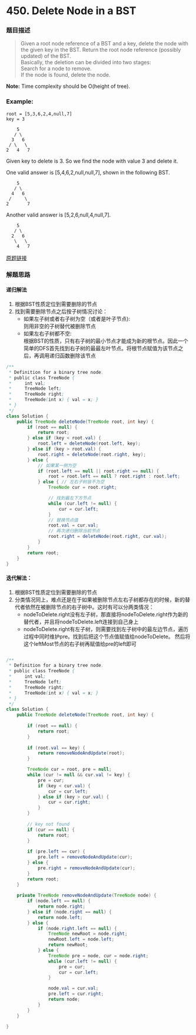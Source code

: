# 450. Delete Node in a BST

### 题目描述
> Given a root node reference of a BST and a key, delete the node with the given key in the BST. Return the root node reference (possibly updated) of the BST.
<br>Basically, the deletion can be divided into two stages:
<br>Search for a node to remove.
<br>If the node is found, delete the node.

**Note:** Time complexity should be O(height of tree).

### Example:

    root = [5,3,6,2,4,null,7]
    key = 3

        5
       / \
      3   6
     / \   \
    2   4   7

Given key to delete is 3. So we find the node with value 3 and delete it.

One valid answer is [5,4,6,2,null,null,7], shown in the following BST.

        5
       / \
      4   6
     /     \
    2       7

Another valid answer is [5,2,6,null,4,null,7].

        5
       / \
      2   6
       \   \
        4   7


[原题链接](https://leetcode.com/problems/delete-node-in-a-bst/)

### 解题思路
#### 递归解法
1. 根据BST性质定位到需要删除的节点
2. 找到需要删除节点之后按子树情况讨论：
    -  如果左子树或者右子树为空（或者是叶子节点):
        <br>则用非空的子树替代被删除节点
    - 如果左右子树都不空:
        <br>根据BST的性质，只有右子树的最小节点才能成为新的根节点。因此一个简单的DFS首先找到右子树的最最左叶节点。将根节点赋值为该节点之后，再调用递归函数删除该节点

```java
/**
 * Definition for a binary tree node.
 * public class TreeNode {
 *     int val;
 *     TreeNode left;
 *     TreeNode right;
 *     TreeNode(int x) { val = x; }
 * }
 */
class Solution {
    public TreeNode deleteNode(TreeNode root, int key) {
        if (root == null) {
            return root;
        } else if (key < root.val) {
            root.left = deleteNode(root.left, key);
        } else if (key > root.val) {
            root.right = deleteNode(root.right, key);
        } else {
            // 如果某一侧为空
            if (root.left == null || root.right == null) {
                root = root.left == null ? root.right : root.left;
            } else { // 左右子树皆不为空
                TreeNode cur = root.right;

                // 找到最左下方节点
                while (cur.left != null) {
                    cur = cur.left;
                }
                // 替换节点值
                root.val = cur.val;
                // 再次递归删除当前节点
                root.right = deleteNode(root.right, cur.val);
            }
        }
        return root;
    }
}
```


#### 迭代解法：
1. 根据BST性质定位到需要删除的节点
2. 分类情况同上，难点还是在于如果被删除节点左右子树都存在的时候，新的替代者依然在被删除节点的右子树中。这时有可以分两类情况：
    - nodeToDelete.right没有左子树，那直接将nodeToDelete.right作为新的替代者，并且将nodeToDelete.left连接到自己身上
    - nodeToDelete.right有左子树，则需要找到左子树中的最左边节点，遍历过程中同时维护pre。找到后把这个节点值赋值给nodeToDelete。 然后将这个leftMost节点的右子树再赋值给pre的left即可


```java

/**
 * Definition for a binary tree node.
 * public class TreeNode {
 *     int val;
 *     TreeNode left;
 *     TreeNode right;
 *     TreeNode(int x) { val = x; }
 * }
 */
class Solution {
    public TreeNode deleteNode(TreeNode root, int key) {
        
        if (root == null) {
            return root;
        }
        
        if (root.val == key) {
            return removeNodeAndUpdate(root);
        }

        TreeNode cur = root, pre = null;
        while (cur != null && cur.val != key) {
            pre = cur;
            if (key < cur.val) {
                cur = cur.left;
            } else if (key > cur.val) {
                cur = cur.right;
            }
        }
        
        // key not found
        if (cur == null) {
            return root;
        }
        
        if (pre.left == cur) {
            pre.left = removeNodeAndUpdate(cur);
        } else {
            pre.right = removeNodeAndUpdate(cur);
        }
        return root;
    }
    
    private TreeNode removeNodeAndUpdate(TreeNode node) {
        if (node.left == null) {
            return node.right;
        } else if (node.right == null) {
            return node.left;
        } else {
            if (node.right.left == null) {
                TreeNode newRoot = node.right;
                newRoot.left = node.left;
                return newRoot;
            } else {
                TreeNode pre = node, cur = node.right;
                while (cur.left != null) {
                    pre = cur;
                    cur = cur.left;
                }

                node.val = cur.val;         
                pre.left = cur.right;
                return node;
            }
        }
    }
            
}
```



